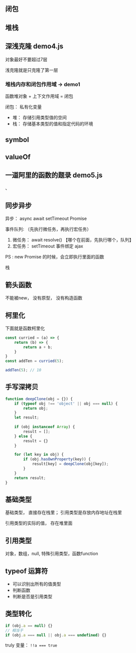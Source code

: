 ## 闭包



## 堆栈


## 深浅克隆 demo4.js

对象最好不要超过7层

浅克隆就是只克隆了第一层






### 堆栈内存和闭包作用域 -> demo1

函数堆对象 + 上下文作用域 = 闭包

闭包： 私有化变量



* 堆： 存储引用类型值的空间
* 栈： 存储基本类型的值和指定代码的环境


## symbol



## valueOf


## 一道阿里的函数的题录 demo5.js
、



## 同步异步

异步： async await setTimeout Promise

事件队列: （先执行微任务，再执行宏任务）
1. 微任务： await resolve() 【哪个在前面，先执行哪个，队列】
2. 宏任务： setTimeout 事件绑定 ajax


PS : new Promise 的时候，会立即执行里面的函数

栈



## 箭头函数

不能被new， 没有原型， 没有构造函数

## 柯里化

下面就是函数柯里化

```js
const curried = (a) => {
    return (b) => {
        return a + b; 
    }
}
const addTen = curried(5);

addTen(5); // 10
```

## 手写深拷贝

```js
function deepClone(obj = {}) {
    if (typeof obj !== 'object' || obj === null) {
        return obj;
    }
    let result;
 
    if (obj instanceof Array) {
        result = [];
    } else {
        result = {}
    }

    for (let key in obj) {
        if (obj.hasOwnProperty(key)) {
            result[key] = deepClone(obj[key]);
        }
    }
    return result;
}
```


## 基础类型

基础类型， 直接存在栈里； 引用类型是存放内存地址在栈里 

引用类型的实际的值，  存在堆里面

## 引用类型

对象，数组，null, 特殊引用类型，函数function 


## typeof 运算符

* 可以识别出所有的值类型
* 判断函数
* 判断是否是引用类型


## 类型转化


```js
if (obj.a == null) {}
// 相当于
if (obj.a === null || obj.a === undefined) {}
```

truly 变量： `!!a === true`